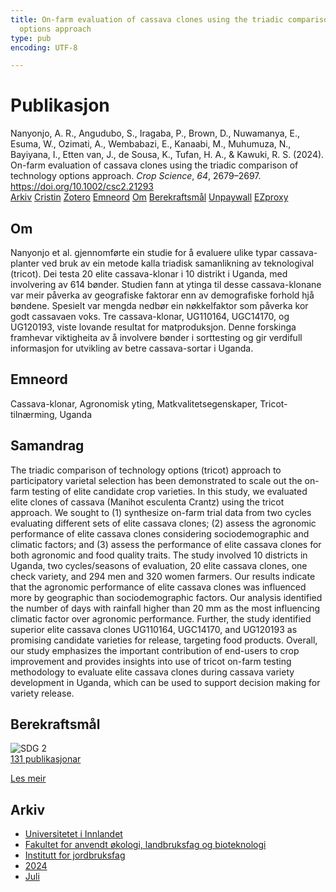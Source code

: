 ```yaml
---
title: On-farm evaluation of cassava clones using the triadic comparison of technology
  options approach
type: pub
encoding: UTF-8

---
```

<h1>Publikasjon</h1>
<article id="csl-bib-container-F9VZ9EGW" class="csl-bib-container">
  <div class="csl-bib-body"> <div class="csl-entry">Nanyonjo, A. R., Angudubo, S., Iragaba, P., Brown, D., Nuwamanya, E., Esuma, W., Ozimati, A., Wembabazi, E., Kanaabi, M., Muhumuza, N., Bayiyana, I., Etten van, J., de Sousa, K., Tufan, H. A., &#38; Kawuki, R. S. (2024). On-farm evaluation of cassava clones using the triadic comparison of technology options approach. <i>Crop Science</i>, <i>64</i>, 2679–2697. <a href="https://doi.org/10.1002/csc2.21293">https://doi.org/10.1002/csc2.21293</a></div> </div>
  <div class="csl-bib-buttons">
    <a href="#taxonomy-article-F9VZ9EGW" alt="archive" class="csl-bib-button">Arkiv</a>
    <a href="https://app.cristin.no/results/show.jsf?id=2280911" alt="Cristin" class="csl-bib-button">Cristin</a>
    <a href="http://zotero.org/groups/5881554/items/F9VZ9EGW" alt="Zotero" class="csl-bib-button">Zotero</a>
    <a href="#keywords-article-F9VZ9EGW" alt="keywords" class="csl-bib-button">Emneord</a>
    <a href="#about-article-F9VZ9EGW" alt="about_pub" class="csl-bib-button">Om</a>
    <a href="#sdg-article-F9VZ9EGW" alt="sdg" class="csl-bib-button">Berekraftsmål</a>
    <a href="https://onlinelibrary.wiley.com/doi/pdfdirect/10.1002/csc2.21293" alt="Unpaywall" class="csl-bib-button">Unpaywall</a>
    <a href="https://onlinelibrary.wiley.com/doi/pdfdirect/10.1002/csc2.21293" alt="EZproxy" class="csl-bib-button">EZproxy</a>
  </div>
  <div id="csl-bib-meta-container-F9VZ9EGW"></div>
</article>
<div id="csl-bib-meta-F9VZ9EGW" class="csl-bib-meta">
  <article id="about-article-F9VZ9EGW" class="about_pub-article">
    <h1>Om</h1>
    Nanyonjo et al. gjennomførte ein studie for å evaluere ulike typar cassava-planter ved bruk av ein metode kalla triadisk samanlikning av teknologival (tricot). Dei testa 20 elite cassava-klonar i 10 distrikt i Uganda, med involvering av 614 bønder. Studien fann at ytinga til desse cassava-klonane var meir påverka av geografiske faktorar enn av demografiske forhold hjå bøndene. Spesielt var mengda nedbør ein nøkkelfaktor som påverka kor godt cassavaen voks. Tre cassava-klonar, UG110164, UGC14170, og UG120193, viste lovande resultat for matproduksjon. Denne forskinga framhevar viktigheita av å involvere bønder i sorttesting og gir verdifull informasjon for utvikling av betre cassava-sortar i Uganda.
  </article>
  <article id="keywords-article-F9VZ9EGW" class="keywords-article">
    <h1>Emneord</h1>
    Cassava-klonar, Agronomisk yting, Matkvalitetsegenskaper, Tricot-tilnærming, Uganda
  </article>
  <article id="abstract-article-F9VZ9EGW" class="abstract-article">
    <h1>Samandrag</h1>
    The triadic comparison of technology options (tricot) approach to participatory varietal selection has been demonstrated to scale out the on-farm testing of elite candidate crop varieties. In this study, we evaluated elite clones of cassava (Manihot esculenta Crantz) using the tricot approach. We sought to (1) synthesize on-farm trial data from two cycles evaluating different sets of elite cassava clones; (2) assess the agronomic performance of elite cassava clones considering sociodemographic and climatic factors; and (3) assess the performance of elite cassava clones for both agronomic and food quality traits. The study involved 10 districts in Uganda, two cycles/seasons of evaluation, 20 elite cassava clones, one check variety, and 294 men and 320 women farmers. Our results indicate that the agronomic performance of elite cassava clones was influenced more by geographic than sociodemographic factors. Our analysis identified the number of days with rainfall higher than 20 mm as the most influencing climatic factor over agronomic performance. Further, the study identified superior elite cassava clones UG110164, UGC14170, and UG120193 as promising candidate varieties for release, targeting food products. Overall, our study emphasizes the important contribution of end-users to crop improvement and provides insights into use of tricot on-farm testing methodology to evaluate elite cassava clones during cassava variety development in Uganda, which can be used to support decision making for variety release.
  </article>
  <article id="sdg-article-F9VZ9EGW" class="sdg-article">
    <h1>Berekraftsmål</h1>
    <div class="sdg-container"><div id="sdg2" class="sdg">
        <img src="{{< params subfolder >}}images/sdg/sdg02_nn.png" class="image" alt="SDG 2">
        <div class="sdg-overlay">
          <a href="{{< params subfolder >}}nn/archive/?sdg=2#archive" class="sdg-publication-count"><span>131</span> publikasjonar</a>
          <p><a href="https://fn.no/om-fn/fns-baerekraftsmaal/utrydde-sult?lang=nno-NO" class="sdg-read-more">Les meir</a></p>
        </div>
      </div></div>
  </article>
  <article id="taxonomy-article-F9VZ9EGW" class="taxonomy-article">
    <h1>Arkiv</h1>
    <ul>
      <li><a href="{{< params subfolder >}}nn/archive/?key=3DCRN523">Universitetet i Innlandet</a></li>
      <li><a href="{{< params subfolder >}}nn/archive/?key=T77LXH6D">Fakultet for anvendt økologi, landbruksfag og bioteknologi</a></li>
      <li><a href="{{< params subfolder >}}nn/archive/?key=SSN4QLEC">Institutt for jordbruksfag</a></li>
      <li><a href="{{< params subfolder >}}nn/archive/?key=RU9ZUC2M">2024</a></li>
      <li><a href="{{< params subfolder >}}nn/archive/?key=3XNSKJAG">Juli</a></li>
    </ul>
  </article>
</div>
